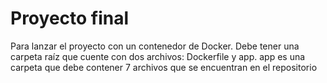 # Proyecto final

Para lanzar el proyecto con un contenedor de Docker. Debe tener una carpeta raíz que cuente con dos archivos: Dockerfile y app. app es una carpeta que debe contener 7 archivos que se encuentran en el repositorio
